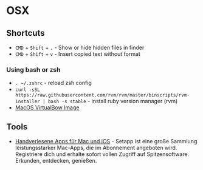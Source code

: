 # OSX

## Shortcuts
- `CMD` + `Shift` + `.` - Show or hide hidden files in finder
- `CMD` + `Shift` + `v` - Insert copied text without format

### Using bash or zsh
- `. ~/.zshrc` - reload zsh config
- `curl -sSL https://raw.githubusercontent.com/rvm/rvm/master/binscripts/rvm-installer | bash -s stable` - install ruby version manager (rvm)
- [MacOS VirtualBow Image](https://github.com/myspaghetti/macos-virtualbox)

## Tools
- [Handverlesene Apps für Mac und iOS](https://setapp.com/de) - Setapp ist eine große Sammlung leistungsstarker Mac-Apps, die im Abonnement angeboten wird. Registriere dich und erhalte sofort vollen Zugriff auf Spitzensoftware. Erkunden, entdecken, genießen.
